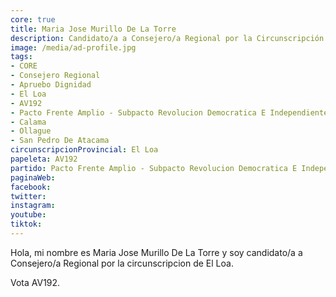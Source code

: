 ```yaml
---
core: true
title: Maria Jose Murillo De La Torre
description: Candidato/a a Consejero/a Regional por la Circunscripción de El Loa
image: /media/ad-profile.jpg
tags:
- CORE
- Consejero Regional
- Apruebo Dignidad
- El Loa
- AV192
- Pacto Frente Amplio - Subpacto Revolucion Democratica E Independientes - Revolucion Democratica
- Calama
- Ollague
- San Pedro De Atacama
circunscripcionProvincial: El Loa
papeleta: AV192
partido: Pacto Frente Amplio - Subpacto Revolucion Democratica E Independientes - Revolucion Democratica
paginaWeb:
facebook:
twitter:
instagram:
youtube:
tiktok:
---
```

Hola, mi nombre es Maria Jose Murillo De La Torre y soy candidato/a a Consejero/a Regional por la circunscripcion de El Loa.

Vota AV192.
